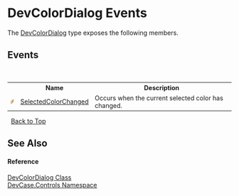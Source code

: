 # DevColorDialog Events
 

The <a href="T_DevCase_Controls_DevColorDialog">DevColorDialog</a> type exposes the following members.


## Events
&nbsp;<table><tr><th></th><th>Name</th><th>Description</th></tr><tr><td>![Public event](media/pubevent.gif "Public event")</td><td><a href="E_DevCase_Controls_DevColorDialog_SelectedColorChanged">SelectedColorChanged</a></td><td>
Occurs when the current selected color has changed.</td></tr></table>&nbsp;
<a href="#devcolordialog-events">Back to Top</a>

## See Also


#### Reference
<a href="T_DevCase_Controls_DevColorDialog">DevColorDialog Class</a><br /><a href="N_DevCase_Controls">DevCase.Controls Namespace</a><br />